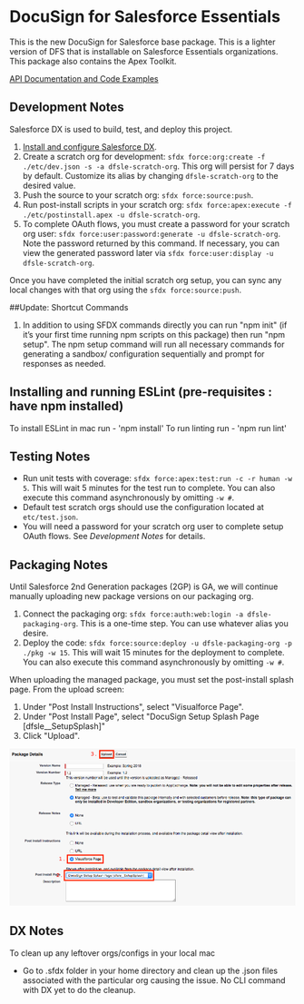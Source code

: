 # DocuSign for Salesforce Essentials

This is the new DocuSign for Salesforce base package. This is a lighter version of DFS that is installable on Salesforce Essentials organizations. This package also contains the Apex Toolkit.

[API Documentation and Code Examples](https://developers.docusign.com/salesforce/)

## Development Notes
Salesforce DX is used to build, test, and deploy this project.
1. [Install and configure Salesforce DX](./doc/sfdx.md).
1. Create a scratch org for development: `sfdx force:org:create -f ./etc/dev.json -s -a dfsle-scratch-org`. This org will persist for 7 days by default. Customize its alias by changing `dfsle-scratch-org` to the desired value.
1. Push the source to your scratch org: `sfdx force:source:push`.
1. Run post-install scripts in your scratch org: `sfdx force:apex:execute -f ./etc/postinstall.apex -u dfsle-scratch-org`.
1. To complete OAuth flows, you must create a password for your scratch org user: `sfdx force:user:password:generate -u dfsle-scratch-org`. Note the password returned by this command. If necessary, you can view the generated password later via `sfdx force:user:display -u dfsle-scratch-org`.

Once you have completed the initial scratch org setup, you can sync any local changes with that org using the `sfdx force:source:push`.

##Update: Shortcut Commands
1. In addition to using SFDX commands directly you can run "npm init" (if it’s your first time running npm scripts on this package) then run "npm setup". The npm setup command will run all necessary commands for generating a sandbox/ configuration sequentially and prompt for responses as needed.

## Installing and running ESLint (pre-requisites : have npm installed)
To install ESLint in mac run - 'npm install'
To run linting run - 'npm run lint'

## Testing Notes
- Run unit tests with coverage: `sfdx force:apex:test:run -c -r human -w 5`. This will wait 5 minutes for the test run to complete. You can also execute this command asynchronously by omitting `-w #`.
- Default test scratch orgs should use the configuration located at `etc/test.json`.
- You will need a password for your scratch org user to complete setup OAuth flows. See *Development Notes* for details.

## Packaging Notes
Until Salesforce 2nd Generation packages (2GP) is GA, we will continue manually uploading new package versions on our packaging org.
1. Connect the packaging org: `sfdx force:auth:web:login -a dfsle-packaging-org`. This is a one-time step. You can use whatever alias you desire.
1. Deploy the code: `sfdx force:source:deploy -u dfsle-packaging-org -p ./pkg -w 15`. This will wait 15 minutes for the deployment to complete. You can also execute this command asynchronously by omitting `-w #`.

When uploading the managed package, you must set the post-install splash page. From the upload screen:

1. Under "Post Install Instructions", select "Visualforce Page".
1. Under "Post Install Page", select "DocuSign Setup Splash Page [dfsle__SetupSplash]"
1. Click "Upload".

![Package Upload](./img/package_upload.png)

## DX Notes
To clean up any leftover orgs/configs in your local mac
- Go to .sfdx folder in your home directory and clean up the .json files associated with the particular org causing the issue. No CLI command with DX yet to do the cleanup.


